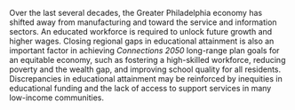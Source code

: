 Over the last several decades, the Greater Philadelphia economy has shifted away from manufacturing and toward the service and information sectors. An educated workforce is required to unlock future growth and higher wages. Closing regional gaps in educational attainment is also an important factor in achieving _Connections 2050_ long-range plan goals for an equitable economy, such as fostering a high-skilled workforce, reducing poverty and the wealth gap, and improving school quality for all residents. Discrepancies in educational attainment may be reinforced by inequities in educational funding and the lack of access to support services in many low-income communities.